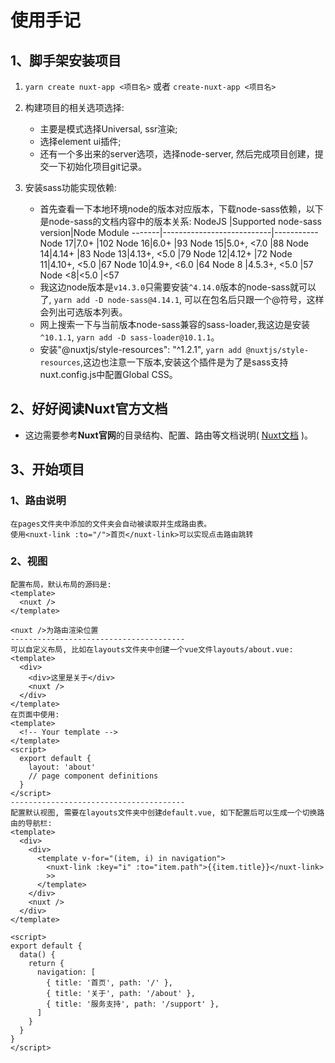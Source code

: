 # 使用手记

## 1、脚手架安装项目

1. `yarn create nuxt-app <项目名>` 或者 `create-nuxt-app <项目名>`

2. 构建项目的相关选项选择:
   - 主要是模式选择Universal, ssr渲染;
   - 选择element ui插件;
   - 还有一个多出来的server选项，选择node-server, 然后完成项目创建，提交一下初始化项目git记录。

3. 安装sass功能实现依赖:
   - 首先查看一下本地环境node的版本对应版本，下载node-sass依赖，以下是node-sass的文档内容中的版本关系:
     NodeJS |Supported node-sass version|Node Module
     -------|---------------------------|-----------
     Node 17|7.0+                       |102
     Node 16|6.0+                       |93
     Node 15|5.0+, <7.0                 |88
     Node 14|4.14+                      |83
     Node 13|4.13+, <5.0                |79
     Node 12|4.12+                      |72
     Node 11|4.10+, <5.0                |67
     Node 10|4.9+, <6.0                 |64
     Node 8 |4.5.3+, <5.0               |57
     Node <8|<5.0                       |<57
   - 我这边node版本是`v14.3.0`只需要安装`^4.14.0`版本的node-sass就可以了, `yarn add -D node-sass@4.14.1`, 可以在包名后只跟一个@符号，这样会列出可选版本列表。
   - 网上搜索一下与当前版本node-sass兼容的sass-loader,我这边是安装`^10.1.1`, `yarn add -D sass-loader@10.1.1`。
   - 安装"@nuxtjs/style-resources": "^1.2.1", `yarn add @nuxtjs/style-resources`,这边也注意一下版本,安装这个插件是为了是sass支持nuxt.config.js中配置Global CSS。

## 2、好好阅读Nuxt官方文档

- 这边需要参考**Nuxt官网**的目录结构、配置、路由等文档说明( [Nuxt文档](https://www.nuxtjs.cn/guide/directory-structure) )。

## 3、开始项目

### 1、路由说明

    在pages文件夹中添加的文件夹会自动被读取并生成路由表。
    使用<nuxt-link :to="/">首页</nuxt-link>可以实现点击路由跳转

### 2、视图

    配置布局，默认布局的源码是:
    <template>
      <nuxt />
    </template>

    <nuxt />为路由渲染位置
    ---------------------------------------
    可以自定义布局, 比如在layouts文件夹中创建一个vue文件layouts/about.vue:
    <template>
      <div>
        <div>这里是关于</div>
        <nuxt />
      </div>
    </template>
    在页面中使用:
    <template>
      <!-- Your template -->
    </template>
    <script>
      export default {
        layout: 'about'
        // page component definitions
      }
    </script>
    ---------------------------------------
    配置默认视图, 需要在layouts文件夹中创建default.vue, 如下配置后可以生成一个切换路由的导航栏:
    <template>
      <div>
        <div>
          <template v-for="(item, i) in navigation">
            <nuxt-link :key="i" :to="item.path">{{item.title}}</nuxt-link>
            >>
          </template>
        </div>
        <nuxt />
      </div>
    </template>

    <script>
    export default {
      data() {
        return {
          navigation: [
            { title: '首页', path: '/' },
            { title: '关于', path: '/about' },
            { title: '服务支持', path: '/support' },
          ]
        }
      }
    }
    </script>
